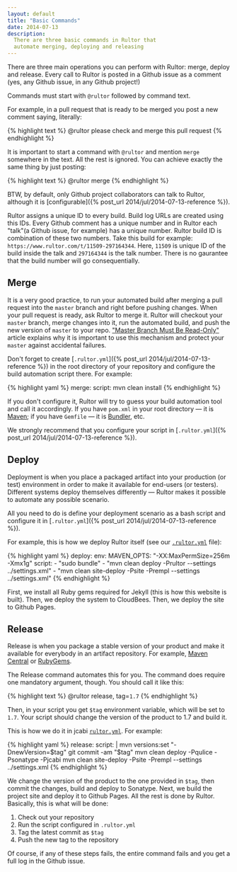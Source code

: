 ```yaml
---
layout: default
title: "Basic Commands"
date: 2014-07-13
description:
  There are three basic commands in Rultor that
  automate merging, deploying and releasing
---
```


There are three main operations you can perform with Rultor:
merge, deploy and release. Every call to Rultor is posted in
a Github issue as a comment (yes, any Github issue, in any Github project!)

Commands must start with `@rultor` followed by command text.

For example, in a pull request that is ready to be merged
you post a new comment saying, literally:

{% highlight text %}
@rultor please check and merge this pull request
{% endhighlight %}

It is important to start a command with `@rultor` and
mention `merge` somewhere in the text. All the rest is ignored.
You can achieve exactly the same thing by just posting:

{% highlight text %}
@rultor merge
{% endhighlight %}

BTW, by default, only Github project collaborators
can talk to Rultor, although it is
[configurable]({% post_url 2014/jul/2014-07-13-reference %}).

Rultor assigns a unique ID to every build. Build log URLs are created using this IDs.
Every Github comment has a unique number and in Rultor each "talk"(a Github issue, for example)
has a unique number. Rultor build ID is combination of these two numbers.
Take this build for example: `https://www.rultor.com/t/11509-297164344`.
Here, `11509` is unique ID of the build inside the talk and `297164344` is the talk number.
There is no gaurantee that the build number will go consequentially.

## Merge

It is a very good practice, to run your automated build
after merging a pull request into the `master`
branch and right before pushing changes. When your pull request
is ready, ask Rultor to merge it. Rultor will checkout your
`master` branch, merge changes into it, run the automated build,
and push the new version of `master` to your repo.
["Master Branch Must Be Read-Only"](http://www.yegor256.com/2014/07/21/read-only-master-branch.html)
article explains why it is important to use this mechanism and
protect your `master` against accidental failures.

Don't forget to create [`.rultor.yml`]({% post_url 2014/jul/2014-07-13-reference %})
in the root directory of your repository and configure the build
automation script there. For example:

{% highlight yaml %}
merge:
  script: mvn clean install
{% endhighlight %}

If you don't configure it, Rultor will try to guess your
build automation tool and call it accordingly. If you
have `pom.xml` in your root directory &mdash;
it is [Maven](http://maven.apache.org/); if you have
`Gemfile` &mdash; it is [Bundler](http://www.bundler.io), etc.

We strongly recommend that you configure your script in
[`.rultor.yml`]({% post_url 2014/jul/2014-07-13-reference %}).

## Deploy

Deployment is when you place a packaged artifact into
your production (or test) environment in order to make it
available for end-users (or testers). Different systems deploy
themselves differently &mdash; Rultor makes it possible to
automate any possible scenario.

All you need to do is define your deployment scenario as
a bash script and configure it in [`.rultor.yml`]({% post_url 2014/jul/2014-07-13-reference %}).

For example, this is how we deploy Rultor
itself (see our [`.rultor.yml`](https://github.com/yegor256/rultor/blob/master/.rultor.yml) file):

{% highlight yaml %}
deploy:
  env:
    MAVEN_OPTS: "-XX:MaxPermSize=256m -Xmx1g"
  script:
    - "sudo bundle"
    - "mvn clean deploy -Prultor --settings ../settings.xml"
    - "mvn clean site-deploy -Psite -Prempl --settings ../settings.xml"
{% endhighlight %}

First, we install all Ruby gems required
for Jekyll (this is how this website is built). Then,
we deploy the system to CloudBees. Then, we deploy the site to Github Pages.

## Release

Release is when you package a stable version of your
product and make it available for everybody in an artifact
repository. For example, [Maven Central](http://search.maven.org/)
or [RubyGems](http://www.rubygems.org).

The Release command automates this for you. The command does
require one mandatory argument, though. You should call it like this:

{% highlight text %}
@rultor release, tag=`1.7`
{% endhighlight %}

Then, in your script you get `$tag` environment variable,
which will be set to `1.7`. Your script should change
the version of the product to 1.7 and build it.

This is how we do it in jcabi 
[`rultor.yml`](https://github.com/jcabi/jcabi/blob/master/.rultor.yml). 
For example:

{% highlight yaml %}
release:
  script: |
    mvn versions:set "-DnewVersion=$tag"
    git commit -am "$tag"
    mvn clean deploy -Pqulice -Psonatype -Pjcabi
    mvn clean site-deploy -Psite -Prempl --settings ../settings.xml
{% endhighlight %}

We change the version of the product to the one provided in
`$tag`, then commit the changes, build and deploy to Sonatype. Next,
we build the project site and deploy it to Github Pages.
All the rest is done by Rultor. Basically, this is what will be done:

 1. Check out your repository
 2. Run the script configured in `.rultor.yml`
 3. Tag the latest commit as `$tag`
 4. Push the new tag to the repository

Of course, if any of these steps fails, the entire command
fails and you get a full log in the Github issue.
